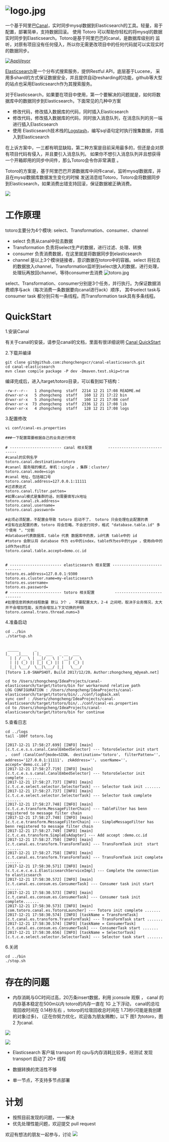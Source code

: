 ![logo.jpg](http://upload-images.jianshu.io/upload_images/4798589-0177ebbf0e0e007e.jpg?imageMogr2/auto-orient/strip%7CimageView2/2/w/1240)
=========================
一个基于阿里巴[Canal](https://github.com/alibaba/canal)，实时同步mysql数据到Elasticsearch的工具。轻量，易于配置，部署简单，支持数据回滚。
使用 Totoro 可以帮助你轻松的将mysql的数据实时同步到Elasticsearch。Totoro是基于阿里巴巴的canal，是数据库级别的
监听，对原有项目没有任何侵入，所以你无需更改项目中的任何代码就可以实现实时的数据同步。


[![AppVeyor](https://img.shields.io/appveyor/ci/gruntjs/grunt.svg)]()


[Elasticsearch](https://www.elastic.co/cn/)是一个分布式搜索服务，提供Restful API，底层基于Lucene，
采用多shard的方式保证数据安全，并且提供自动resharding的功能，github等大型的站点也采用Elasticsearch作为其搜索服务。

对于Elasticsearch，如果要在项目中使用，第一个要解决的问题就是，如何将数据库中的数据同步到Elasticsearch，下面常见的几种中方案

* 修改代码，修改插入数据库的代码，同时插入Elasticsearch 
* 修改代码，修改插入数据库的代码，同时放入消息队列，在消息队列的另一端进行插入Elasticsearch 
* 使用 Elasticsearch技术栈的[Logstash](https://www.elastic.co/cn/products/logstash)，编写sql语句定时执行搜集数据，并插入到Elasticsearch 

在上诉方案中，一三都有明显缺陷，第二种方案是目前采用最多的，但还是会对原有项目代码有侵入，并且要引入消息队列。
如果你不想引入消息队列并且想获得一个开箱即用的同步中间件，那么Totoro会令你非常满意
。

Totoro的方案是，基于阿里巴巴开源数据库中间件canal，监听mysql数据库，并且在mysql数据库数据发生变化的时候
发送消息给Totoro，Totoro会将数据同步到Elasticsearch，如果消费出错支持回滚，保证数据被正确消费。

![](http://upload-images.jianshu.io/upload_images/4798589-78d5777d4b1128e6.png?imageMogr2/auto-orient/strip%7CimageView2/2/w/1240)


工作原理
======================

totoro主要分为4个模块: select、Transformation、consumer、channel
* select 负责从canal中拉去数据
* Transformation 负责将select生产的数据，进行过滤、处理、转换
* consumer 负责消费数据，在这里就是将数据同步到elasticsearch
* channel 是以上3个模块链接者，意识数据在totoro中的容器。select 将拉去的数据放入channel，Transformation监听到select放入的数据，进行处理，处理玩再放回channel，等待consumer去消费
![totoro.jpg](http://upload-images.jianshu.io/upload_images/4798589-3c944ebe9f017fd7.jpg?imageMogr2/auto-orient/strip%7CimageView2/2/w/1240)

select、Transformation、consumer分别是3个任务，并行执行。为保证数据消费顺序与ack（每次消费一条数据要向canal进行ack）顺序，
其中select task与consumer task 都分别只有一条线程。而Transformation task具有多条线程。


QuickStart
======================
1.安装Canal

有关于canal的安装，请参见canal的文档，里面有很详细说明 [Canal QuickStart](https://github.com/alibaba/canal/wiki/QuickStart)


2.下载并编译
```
git clone git@github.com:zhongchengxcr/canal-elasticsearch.git
cd canal-elasticsearch
mvn clean compile package -P dev -Dmaven.test.skip=true

```
编译完成后，进入/target/totoro目录，可以看到如下结构：
```$xslt
-rw-r--r--   1 zhongcheng  staff  2214 12 21 17:08 README.md
drwxr-xr-x   5 zhongcheng  staff   160 12 21 17:22 bin
drwxr-xr-x   5 zhongcheng  staff   160 12 21 17:08 conf
drwxr-xr-x  73 zhongcheng  staff  2336 12 21 17:08 lib
drwxr-xr-x   4 zhongcheng  staff   128 12 21 17:08 logs
```

3.配置修改
```$xslt
vi conf/canal-es.properties

###一下配置需要根据自己的业务进行修改

# ----------------------- canal 相关配置       -----------------------------
#canal的实例名字
totoro.canal.destination=totoro
#cananl 服务端的模式，单机：single ，集群：cluster/
totoro.canal.mode=sign
#canal 地址，包括端口号
totoro.canal.address=127.0.0.1:11111
#过滤表达式
totoro.canal.filter.patten=
#如果canal模式是集群的话，则需要填写zk地址
totoro.canal.zk.address=
totoro.canal.username=
totoro.canal.password=

#此项必须配置，不配置会导致 totoro 启动不了， totoro 只会处理在此配置的表
#没有在此配置的表，totoro 将会忽略，不会进行同步，格式 "database.table.id" 多个使用 "，"分割
#database代表数据库，table 代表 数据库中的表，id代表 table中的 id
#totoro 会默认将 database 作为 es中的index，table作为es中的type ，使用db中的id作为es的id
totoro.canal.table.accept=demo.cc.id


# ----------------------- elasticsearch 相关配置 -----------------------------
totoro.es.address=127.0.0.1:9300
totoro.es.cluster.name=my-elasticsearch
totoro.es.username=
totoro.es.password=
# ----------------------- totoro 相关配置         ----------------------------
#处理信息转换的线程数量 默认 3个 ， 不要配置太大，2-4 之间吧，取决于业务情况，太大并不会增加性能，反而会增加上下文切换的开销
totoro.cannal.trans.thread.nums=3

```
4.准备启动

```$xslt
cd ../bin
./startup.sh


 _____       _
|_   _|___  | |_  ___   _ __  ___  
  | | / _ \ | __|/ _ \ | '__|/ _ \ 
  | || (_) || |_| (_) || |  | (_) |
  |_| \___/  \__|\___/ |_|   \___/
[Totoro 1.0-SNAPSHOT，Build 2017/12/20，Author:zhongcheng_m@yeah.net]

cd to /Users/zhongcheng/IdeaProjects/canal-elasticsearch/target/totoro/bin for workaround relative path
LOG CONFIGURATION : /Users/zhongcheng/IdeaProjects/canal-elasticsearch/target/totoro/bin/../conf/logback.xml
sync conf : /Users/zhongcheng/IdeaProjects/canal-elasticsearch/target/totoro/bin/../conf/canal-es.properties
cd to /Users/zhongcheng/IdeaProjects/canal-elasticsearch/target/totoro/bin for continue

```

5.查看日志

```$xslt
cd ../logs
tail -100f totoro.log

[2017-12-21 17:58:27.699] [INFO] [main] [c.t.c.e.s.s.canal.CanalEmbedSelector] --- TotoroSelector init start  ， conf :CanalConf{mode=SIGN， destination='totoro'， filterPatten=''， address='127.0.0.1:11111'， zkAddress=''， userName=''， accept='demo.cc.id'}
[2017-12-21 17:58:27.719] [INFO] [main] [c.t.c.e.s.s.canal.CanalEmbedSelector] --- TotoroSelector init complete .......
[2017-12-21 17:58:27.737] [INFO] [main] [c.t.c.e.select.selector.SelectorTask] --- Selector task init .......
[2017-12-21 17:58:27.737] [INFO] [main] [c.t.c.e.select.selector.SelectorTask] --- Selector task complete .......
[2017-12-21 17:58:27.748] [INFO] [main] [c.t.c.e.transform.MessageFilterChain] --- TableFilter has benn registered to message filter chain 
[2017-12-21 17:58:27.748] [INFO] [main] [c.t.c.e.transform.MessageFilterChain] --- SimpleMessageFilter has benn registered to message filter chain 
[2017-12-21 17:58:27.749] [INFO] [main] [c.t.c.es.transform.SimpleEsAdapter] --- Add accept :demo.cc.id
[2017-12-21 17:58:27.750] [INFO] [main] [c.t.canal.es.transform.TransFormTask] --- TransFormTask init  start .......
[2017-12-21 17:58:27.758] [INFO] [main] [c.t.canal.es.transform.TransFormTask] --- TransFormTask init complete .......
[2017-12-21 17:58:30.571] [INFO] [main] [c.t.c.e.c.e.i.ElasticsearchServiceImpl] --- Complete the connection to elasticsearch
[2017-12-21 17:58:30.572] [INFO] [main] [c.t.canal.es.consum.es.ConsumerTask] --- Consumer task init start .......
[2017-12-21 17:58:30.573] [INFO] [main] [c.t.canal.es.consum.es.ConsumerTask] --- Consumer task init complete.......
[2017-12-21 17:58:30.573] [INFO] [main] [com.totoro.canal.es.TotoroLauncher] --- Totoro init complete .......
[2017-12-21 17:58:30.574] [INFO] [taskName = TransFormTask] [c.t.canal.es.transform.TransFormTask] --- TransFormTask start .......
[2017-12-21 17:58:30.574] [INFO] [taskName = ConsumerTask] [c.t.canal.es.consum.es.ConsumerTask] --- ConsumerTask start .......
[2017-12-21 17:58:30.656] [INFO] [taskName = SelectorTask] [c.t.c.e.select.selector.SelectorTask] --- Selector task start .......

```

6.关闭
```$xslt
cd ../bin
./stop.sh
```

存在的问题
======================
* 内存消耗与GC时间过高，20万条insert数据，利用 jconsole 观察 ， canal 的内存基本稳定在500m以内
totoro的内存一直在 1G 上下浮动， canal的总垃圾回收时间在 0.14秒左右 ，totorp的垃圾回收总时间在 1.73秒(可能是我创建的对象过多)，
(正在你努力优化，欢迎各为朋友赐教)，以下 图1 为totoro，图2 为canal.

![](http://upload-images.jianshu.io/upload_images/4798589-3e512380b9d15f35.png?imageMogr2/auto-orient/strip%7CimageView2/2/w/1240)


![](http://upload-images.jianshu.io/upload_images/4798589-3511591fea0464f4.png?imageMogr2/auto-orient/strip%7CimageView2/2/w/1240) 

* Elasticsearch 客户端 transport 的 cpu与内存消耗比较多，经测试 发现 transport 启动了 20+ 线程

* 数据转换的灵活性不够

* 单一节点，不支持多节点部署


计划
======================
* 按照目前发现的问题，一一解决
* 优先处理性能问题，欢迎提交 pull request

欢迎有想法的朋友一起参与，讨论
![](http://upload-images.jianshu.io/upload_images/4798589-a34789352b17055f.png?imageMogr2/auto-orient/strip%7CimageView2/2/w/1240)